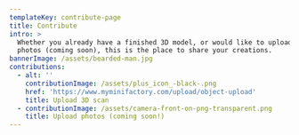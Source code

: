 ```yaml
---
templateKey: contribute-page
title: Contribute
intro: >
  Whether you already have a finished 3D model, or would like to upload scan
  photos (coming soon), this is the place to share your creations. 
bannerImage: /assets/bearded-man.jpg
contributions:
  - alt: ''
    contributionImage: /assets/plus_icon_-black-.png
    href: 'https://www.myminifactory.com/upload/object-upload'
    title: Upload 3D scan
  - contributionImage: /assets/camera-front-on-png-transparent.png
    title: Upload photos (coming soon!)
---
```


